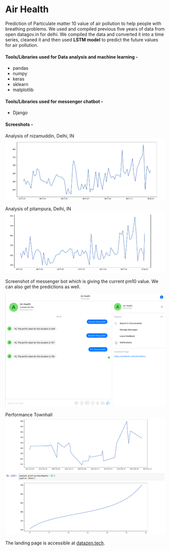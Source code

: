 # Air Health

Prediction of Particulate matter 10 value of air pollution to help people with breathing problems. 
We used and compiled previous five years of data from open datagov.in for delhi. We compiled the data and converted it into a time series, cleaned it and then used **LSTM model** to predict the future values for air pollution. 

#### Tools/Libraries used for Data analysis and machine learning -
* pandas
* numpy
* keras
* sklearn
* matplotlib

#### Tools/Libraries used for messenger chatbot -
* Django


#### Screeshots -

Analysis of nizamuddin, Delhi, IN
![messenger bot](https://raw.githubusercontent.com/Shivamyadav2512/Air-Health/master/Landing%20Page/images/nizamuddin.png)

Analysis of pitampura, Delhi, IN
![messenger bot](https://raw.githubusercontent.com/Shivamyadav2512/Air-Health/master/Landing%20Page/images/pitampura.png)

Screenshot of messenger bot which is giving the current pm10 value. We can also get the predictions as well.

![messenger bot](https://raw.githubusercontent.com/Shivamyadav2512/Air-Health/master/Landing%20Page/images/screenshot.png)


Performance Townhall
![messenger bot](https://raw.githubusercontent.com/Shivamyadav2512/Air-Health/master/Landing%20Page/images/performance_townhall.png)

The landing page is accessible at [datazen.tech](http://datazen.tech/).




